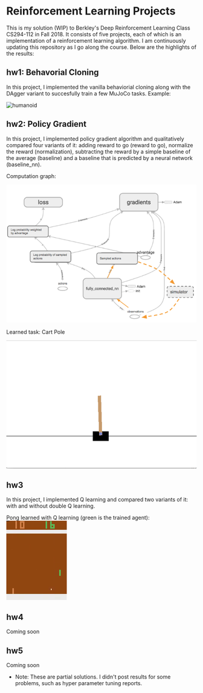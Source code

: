 # Reinforcement Learning Projects
This is my solution (WIP) to Berkley's Deep Reinforcement Learning Class CS294-112 in Fall 2018. It consists of five projects, each of which is an implementation of a reinforcement learning algorithm. I am continuously updating this repository as I go along the course. Below are the highlights of the results:

## hw1: Behavorial Cloning
In this project, I implemented the vanilla behaviorial cloning along with the DAgger variant to succesfully train a few MuJoCo tasks. Example:

![humanoid](hw1/img/humanoid_dagger.gif)

## hw2: Policy Gradient
In this project, I implemented policy gradient algorithm and qualitatively compared four variants of it: adding reward to go (reward to go), normalize the reward (normalization), subtracting the reward by a simple baseline of the average (baseline) and a baseline that is predicted by a neural network (baseline_nn). 

Computation graph:

![graph](hw2/img/graph.png)

Learned task: Cart Pole

![cartpole](hw2/img/learned.gif)

## hw3
In this project, I implemented Q learning and compared two variants of it: with and without double Q learning.

Pong learned with Q learning (green is the trained agent):
![pong](hw3/img/pong.gif)

## hw4
Coming soon

## hw5
Coming soon

* Note: These are partial solutions. I didn't post results for some problems, such as hyper parameter tuning reports.
